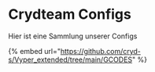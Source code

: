 # Crydteam Configs

Hier ist eine Sammlung unserer Configs

{% embed url="https://github.com/cryd-s/Vyper_extended/tree/main/GCODES" %}
